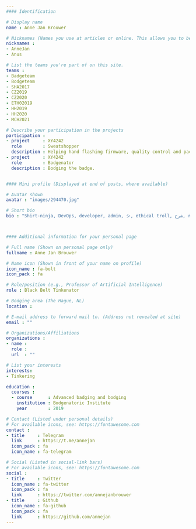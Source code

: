 ```yaml
---
#### Identification

# Display name
name : Anne Jan Brouwer

# Nicknames (Names you use at articles or online. This allows you to be linked at articles.)
nicknames :
- AnneJan
- Anus

# List the teams you're part of on this site.
teams :
- Badgeteam
- Bodgeteam
- SHA2017
- CZ2019
- CZ2020
- ETH02019
- HH2019
- HH2020
- MCH2021

# Describe your participation in the projects
participation :
- project     : XY4242
  role        : Sweatshopper
  description : Helping hand flashing firmware, quality control and packaging.
- project     : XY4242
  role        : Bodgenator
  description : Bodging the badge.


#### Mini profile (Displayed at end of posts, where available)

# Avatar shown
avatar : "images/294470.jpg"

# Short bio
bio : "Shirt-ninja, DevOps, developer, admin, シ, ethical troll, شرج, retweetcanon!"



#### Additional information for your personal page

# Full name (Shown on personal page only)
fullname : Anne Jan Brouwer

# Name icon (Shown in front of your name on profile)
icon_name : fa-bolt
icon_pack : fa

# Role/position (e.g., Professor of Artificial Intelligence)
role : Black Belt Tinkenator

# Bodging area (The Hague, NL)
location :

# E-mail address to forward mail to. (Address not revealed at site)
email : ""

# Organizations/Affiliations
organizations :
- name :
  role :
  url  : ""

# List your interests
interests:
- Tinkering

education :
  courses :
  - course      : Advanced badging and bodging
    institution : Bodgenatoric Institute
    year        : 2019

# Contact (Listed under personal details)
# For available icons, see: https://fontawesome.com
contact :
- title     : Telegram
  link      : https://t.me/annejan
  icon_pack : fa
  icon_name : fa-telegram

# Social (Listed in social-link bars)
# For available icons, see: https://fontawesome.com
social :
- title     : Twitter
  icon_name : fa-twitter
  icon_pack : fa
  link      : https://twitter.com/annejanbrouwer
- title     : Github
  icon_name : fa-github
  icon_pack : fa
  link      : https://github.com/annejan
---
```

